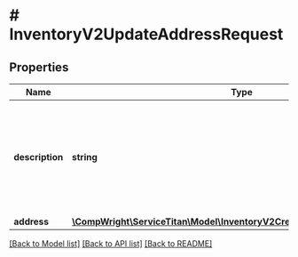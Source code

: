 # # InventoryV2UpdateAddressRequest

## Properties

Name | Type | Description | Notes
------------ | ------------- | ------------- | -------------
**description** | **string** | Description of the shipping address, like customer address or technician&#39;s truck for example |
**address** | [**\CompWright\ServiceTitan\Model\InventoryV2CreateAddressRequestAddress**](InventoryV2CreateAddressRequestAddress.md) |  |

[[Back to Model list]](../../README.md#models) [[Back to API list]](../../README.md#endpoints) [[Back to README]](../../README.md)
